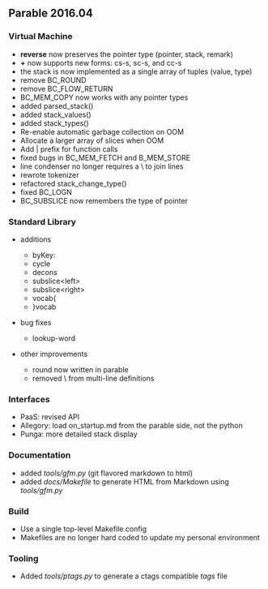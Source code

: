 ## Parable 2016.04

### Virtual Machine

* **reverse** now preserves the pointer type (pointer, stack, remark)
* **+** now supports new forms: cs-s, sc-s, and cc-s
* the stack is now implemented as a single array of tuples (value, type)
* remove BC\_ROUND
* remove BC\_FLOW\_RETURN
* BC_MEM_COPY now works with any pointer types
* added parsed_stack()
* added stack_values()
* added stack_types()
* Re-enable automatic garbage collection on OOM
* Allocate a larger array of slices when OOM
* Add | prefix for function calls
* fixed bugs in BC_MEM_FETCH and B_MEM_STORE
* line condenser no longer requires a \ to join lines
* rewrote tokenizer
* refactored stack_change_type()
* fixed BC\_LOGN
* BC\_SUBSLICE now remembers the type of pointer

### Standard Library

* additions

  * byKey:
  * cycle
  * decons
  * subslice&lt;left&gt;
  * subslice&lt;right&gt;
  * vocab{
  * }vocab

* bug fixes

  * lookup-word

* other improvements

  * round now written in parable
  * removed \ from multi-line definitions

### Interfaces

* PaaS: revised API
* Allegory: load on_startup.md from the parable side, not the python
* Punga: more detailed stack display

### Documentation

* added *tools/gfm.py* (git flavored markdown to html)
* added *docs/Makefile* to generate HTML from Markdown using *tools/gfm.py*

### Build

* Use a single top-level Makefile.config
* Makefiles are no longer hard coded to update my personal environment

### Tooling

* Added *tools/ptags.py* to generate a ctags compatible *tags* file
